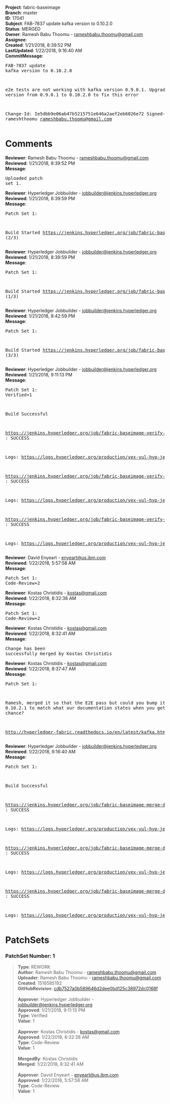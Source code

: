 <strong>Project</strong>: fabric-baseimage<br><strong>Branch</strong>: master<br><strong>ID</strong>: 17041<br><strong>Subject</strong>: FAB-7837 update kafka version to 0.10.2.0<br><strong>Status</strong>: MERGED<br><strong>Owner</strong>: Ramesh Babu Thoomu - rameshbabu.thoomu@gmail.com<br><strong>Assignee</strong>:<br><strong>Created</strong>: 1/21/2018, 8:39:52 PM<br><strong>LastUpdated</strong>: 1/22/2018, 9:16:40 AM<br><strong>CommitMessage</strong>:<br><pre>FAB-7837 update kafka version to 0.10.2.0

e2e tests are not working with kafka version 0.9.0.1.
Upgrade kafka version from 0.9.0.1 to 0.10.2.0 to fix this
error

Change-Id: Ie5dbb9e06ab47b5215751e646a2aef2eb6826e72
Signed-off-by: rameshthoomu <rameshbabu.thoomu@gmail.com>
</pre><h1>Comments</h1><strong>Reviewer</strong>: Ramesh Babu Thoomu - rameshbabu.thoomu@gmail.com<br><strong>Reviewed</strong>: 1/21/2018, 8:39:52 PM<br><strong>Message</strong>: <pre>Uploaded patch set 1.</pre><strong>Reviewer</strong>: Hyperledger Jobbuilder - jobbuilder@jenkins.hyperledger.org<br><strong>Reviewed</strong>: 1/21/2018, 8:39:59 PM<br><strong>Message</strong>: <pre>Patch Set 1:

Build Started https://jenkins.hyperledger.org/job/fabric-baseimage-verify-docker-ppc64le/134/ (2/3)</pre><strong>Reviewer</strong>: Hyperledger Jobbuilder - jobbuilder@jenkins.hyperledger.org<br><strong>Reviewed</strong>: 1/21/2018, 8:39:59 PM<br><strong>Message</strong>: <pre>Patch Set 1:

Build Started https://jenkins.hyperledger.org/job/fabric-baseimage-verify-docker-s390x/122/ (1/3)</pre><strong>Reviewer</strong>: Hyperledger Jobbuilder - jobbuilder@jenkins.hyperledger.org<br><strong>Reviewed</strong>: 1/21/2018, 8:42:59 PM<br><strong>Message</strong>: <pre>Patch Set 1:

Build Started https://jenkins.hyperledger.org/job/fabric-baseimage-verify-docker-x86_64/143/ (3/3)</pre><strong>Reviewer</strong>: Hyperledger Jobbuilder - jobbuilder@jenkins.hyperledger.org<br><strong>Reviewed</strong>: 1/21/2018, 9:11:13 PM<br><strong>Message</strong>: <pre>Patch Set 1: Verified+1

Build Successful 

https://jenkins.hyperledger.org/job/fabric-baseimage-verify-docker-s390x/122/ : SUCCESS

Logs: https://logs.hyperledger.org/production/vex-yul-hyp-jenkins-3/fabric-baseimage-verify-docker-s390x/122

https://jenkins.hyperledger.org/job/fabric-baseimage-verify-docker-x86_64/143/ : SUCCESS

Logs: https://logs.hyperledger.org/production/vex-yul-hyp-jenkins-3/fabric-baseimage-verify-docker-x86_64/143

https://jenkins.hyperledger.org/job/fabric-baseimage-verify-docker-ppc64le/134/ : SUCCESS

Logs: https://logs.hyperledger.org/production/vex-yul-hyp-jenkins-3/fabric-baseimage-verify-docker-ppc64le/134</pre><strong>Reviewer</strong>: David Enyeart - enyeart@us.ibm.com<br><strong>Reviewed</strong>: 1/22/2018, 5:57:58 AM<br><strong>Message</strong>: <pre>Patch Set 1: Code-Review+2</pre><strong>Reviewer</strong>: Kostas Christidis - kostas@gmail.com<br><strong>Reviewed</strong>: 1/22/2018, 8:32:38 AM<br><strong>Message</strong>: <pre>Patch Set 1: Code-Review+2</pre><strong>Reviewer</strong>: Kostas Christidis - kostas@gmail.com<br><strong>Reviewed</strong>: 1/22/2018, 8:32:41 AM<br><strong>Message</strong>: <pre>Change has been successfully merged by Kostas Christidis</pre><strong>Reviewer</strong>: Kostas Christidis - kostas@gmail.com<br><strong>Reviewed</strong>: 1/22/2018, 8:37:47 AM<br><strong>Message</strong>: <pre>Patch Set 1:

Ramesh, merged it so that the E2E pass but could you bump it to 0.10.2.1 to match what our documentation states when you get a chance?

http://hyperledger-fabric.readthedocs.io/en/latest/kafka.html#kafka-protocol-version-compatibility</pre><strong>Reviewer</strong>: Hyperledger Jobbuilder - jobbuilder@jenkins.hyperledger.org<br><strong>Reviewed</strong>: 1/22/2018, 9:16:40 AM<br><strong>Message</strong>: <pre>Patch Set 1:

Build Successful 

https://jenkins.hyperledger.org/job/fabric-baseimage-merge-docker-x86_64/59/ : SUCCESS

Logs: https://logs.hyperledger.org/production/vex-yul-hyp-jenkins-3/fabric-baseimage-merge-docker-x86_64/59

https://jenkins.hyperledger.org/job/fabric-baseimage-merge-docker-s390x/48/ : SUCCESS

Logs: https://logs.hyperledger.org/production/vex-yul-hyp-jenkins-3/fabric-baseimage-merge-docker-s390x/48

https://jenkins.hyperledger.org/job/fabric-baseimage-merge-docker-ppc64le/51/ : SUCCESS

Logs: https://logs.hyperledger.org/production/vex-yul-hyp-jenkins-3/fabric-baseimage-merge-docker-ppc64le/51</pre><h1>PatchSets</h1><h3>PatchSet Number: 1</h3><blockquote><strong>Type</strong>: REWORK<br><strong>Author</strong>: Ramesh Babu Thoomu - rameshbabu.thoomu@gmail.com<br><strong>Uploader</strong>: Ramesh Babu Thoomu - rameshbabu.thoomu@gmail.com<br><strong>Created</strong>: 1516585192<br><strong>GitHubRevision</strong>: [cdb7527a0b589646d2dee0bd125c38972dc0168f](https://github.com/hyperledger/fabric-baseimage/commit/cdb7527a0b589646d2dee0bd125c38972dc0168f)<br><br><strong>Approver</strong>: Hyperledger Jobbuilder - jobbuilder@jenkins.hyperledger.org<br><strong>Approved</strong>: 1/21/2018, 9:11:13 PM<br><strong>Type</strong>: Verified<br><strong>Value</strong>: 1<br><br><strong>Approver</strong>: Kostas Christidis - kostas@gmail.com<br><strong>Approved</strong>: 1/22/2018, 8:32:38 AM<br><strong>Type</strong>: Code-Review<br><strong>Value</strong>: 1<br><br><strong>MergedBy</strong>: Kostas Christidis<br><strong>Merged</strong>: 1/22/2018, 8:32:41 AM<br><br><strong>Approver</strong>: David Enyeart - enyeart@us.ibm.com<br><strong>Approved</strong>: 1/22/2018, 5:57:58 AM<br><strong>Type</strong>: Code-Review<br><strong>Value</strong>: 1<br><br></blockquote>